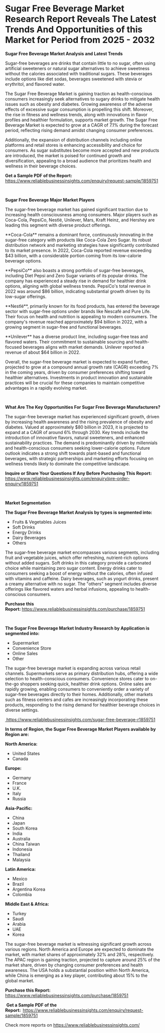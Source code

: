 <p><h1>Sugar Free Beverage Market Research Report Reveals The Latest Trends And Opportunities of this Market for Period from 2025 - 2032</h1></p><p><strong>Sugar Free Beverage Market Analysis and Latest Trends</strong></p>
<p><p>Sugar-free beverages are drinks that contain little to no sugar, often using artificial sweeteners or natural sugar alternatives to achieve sweetness without the calories associated with traditional sugars. These beverages include options like diet sodas, beverages sweetened with stevia or erythritol, and flavored water.</p><p>The Sugar Free Beverage Market is gaining traction as health-conscious consumers increasingly seek alternatives to sugary drinks to mitigate health issues such as obesity and diabetes. Growing awareness of the adverse effects of excessive sugar consumption is propelling this shift. Moreover, the rise in fitness and wellness trends, along with innovations in flavor profiles and healthier formulation, supports market growth. The Sugar Free Beverage Market is expected to grow at a CAGR of 7.1% during the forecast period, reflecting rising demand amidst changing consumer preferences.</p><p>Additionally, the expansion of distribution channels including online platforms and retail stores is enhancing accessibility and choice for consumers. As sugar substitutes become more accepted and new products are introduced, the market is poised for continued growth and diversification, appealing to a broad audience that prioritizes health and wellness in their beverage choices.</p></p>
<p><strong>Get a Sample PDF of the Report:&nbsp;</strong> <a href="https://www.reliablebusinessinsights.com/enquiry/request-sample/1859751?utm_campaign=2099&utm_medium=2&utm_source=Github&utm_content=ia&utm_term=14022025&utm_id=sugar-free-beverage">https://www.reliablebusinessinsights.com/enquiry/request-sample/1859751</a></p>
<p>&nbsp;</p>
<p><strong>Sugar Free Beverage Major Market Players</strong></p>
<p><p>The sugar-free beverage market has gained significant traction due to increasing health consciousness among consumers. Major players such as Coca-Cola, PepsiCo, Nestlé, Unilever, Mars, Kraft Heinz, and Hershey are leading this segment with diverse product offerings.</p><p>**Coca-Cola** remains a dominant force, continuously innovating in the sugar-free category with products like Coca-Cola Zero Sugar. Its robust distribution network and marketing strategies have significantly contributed to its market presence. In 2022, Coca-Cola reported revenue exceeding $43 billion, with a considerable portion coming from its low-calorie beverage options.</p><p>**PepsiCo** also boasts a strong portfolio of sugar-free beverages, including Diet Pepsi and Zero Sugar variants of its popular drinks. The company has experienced a steady rise in demand for healthier drink options, aligning with global wellness trends. PepsiCo's total revenue in 2022 was around $86 billion, indicating substantial growth driven by its low-sugar offerings.</p><p>**Nestlé**, primarily known for its food products, has entered the beverage sector with sugar-free options under brands like Nescafé and Pure Life. Their focus on health and nutrition is appealing to modern consumers. The company's revenue reached approximately $94 billion in 2022, with a growing segment in sugar-free and functional beverages.</p><p>**Unilever** has a diverse product line, including sugar-free teas and flavored waters. Their commitment to sustainable sourcing and health-focused beverages aligns with market demands. Unilever reported a revenue of about $64 billion in 2022.</p><p>Overall, the sugar-free beverage market is expected to expand further, projected to grow at a compound annual growth rate (CAGR) exceeding 7% in the coming years, driven by consumer preferences shifting toward healthier alternatives. Investments in product innovation and sustainable practices will be crucial for these companies to maintain competitive advantages in a rapidly evolving market.</p></p>
<p>&nbsp;</p>
<p><strong>What Are The Key Opportunities For Sugar Free Beverage Manufacturers?</strong></p>
<p><p>The sugar-free beverage market has experienced significant growth, driven by increasing health awareness and the rising prevalence of obesity and diabetes. Valued at approximately $80 billion in 2023, it is projected to expand at a CAGR of around 6% through 2030. Key trends include the introduction of innovative flavors, natural sweeteners, and enhanced sustainability practices. The demand is predominantly driven by millennials and health-conscious consumers seeking lower-calorie options. Future outlook indicates a strong shift towards plant-based and functional beverages, with strategic partnerships and marketing efforts focusing on wellness trends likely to dominate the competitive landscape.</p></p>
<p><strong>Inquire or Share Your Questions If Any Before Purchasing This Report:</strong> <a href="https://www.reliablebusinessinsights.com/enquiry/pre-order-enquiry/1859751?utm_campaign=2099&utm_medium=2&utm_source=Github&utm_content=ia&utm_term=14022025&utm_id=sugar-free-beverage">https://www.reliablebusinessinsights.com/enquiry/pre-order-enquiry/1859751</a></p>
<p>&nbsp;</p>
<p><strong>Market Segmentation</strong></p>
<p><strong>The Sugar Free Beverage Market Analysis by types is segmented into:</strong></p>
<p><ul><li>Fruits & Vegetables Juices</li><li>Soft Drinks</li><li>Energy Drinks</li><li>Dairy Beverages</li><li>Others</li></ul></p>
<p><p>The sugar-free beverage market encompasses various segments, including fruit and vegetable juices, which offer refreshing, nutrient-rich options without added sugars. Soft drinks in this category provide a carbonated choice while maintaining zero sugar content. Energy drinks cater to consumers seeking a boost of energy without the calories, often infused with vitamins and caffeine. Dairy beverages, such as yogurt drinks, present a creamy alternative with no sugar. The "others" segment includes diverse offerings like flavored waters and herbal infusions, appealing to health-conscious consumers.</p></p>
<p><strong>Purchase this Report:&nbsp;</strong><a href="https://www.reliablebusinessinsights.com/purchase/1859751?utm_campaign=2099&utm_medium=2&utm_source=Github&utm_content=ia&utm_term=14022025&utm_id=sugar-free-beverage">https://www.reliablebusinessinsights.com/purchase/1859751</a></p>
<p>&nbsp;</p>
<p><strong>The Sugar Free Beverage Market Industry Research by Application is segmented into:</strong></p>
<p><ul><li>Supermarket</li><li>Convenience Store</li><li>Online Sales</li><li>Other</li></ul></p>
<p><p>The sugar-free beverage market is expanding across various retail channels. Supermarkets serve as primary distribution hubs, offering a wide selection to health-conscious consumers. Convenience stores cater to on-the-go shoppers seeking quick, healthier drink options. Online sales are rapidly growing, enabling consumers to conveniently order a variety of sugar-free beverages directly to their homes. Additionally, other markets such as fitness centers and cafes are increasingly incorporating these products, responding to the rising demand for healthier beverage choices in diverse settings.</p></p>
<p><a href="https://www.reliablebusinessinsights.com/sugar-free-beverage-r1859751?utm_campaign=2099&utm_medium=2&utm_source=Github&utm_content=ia&utm_term=14022025&utm_id=sugar-free-beverage">&nbsp;https://www.reliablebusinessinsights.com/sugar-free-beverage-r1859751</a></p>
<p><strong>In terms of Region, the Sugar Free Beverage Market Players available by Region are:</strong></p>
<p>
    <p> <strong> North America: </strong>
        <ul>
            <li>United States</li>
            <li>Canada</li>
        </ul>
        </p> 
    <p> <strong> Europe: </strong>
        <ul>
            <li>Germany</li>
            <li>France</li>
            <li>U.K.</li>
            <li>Italy</li>
            <li>Russia</li>
        </ul>
        </p> 
    <p> <strong> Asia-Pacific: </strong>
        <ul>
            <li>China</li>
            <li>Japan</li>
            <li>South Korea</li>
            <li>India</li>
            <li>Australia</li>
            <li>China Taiwan</li>
            <li>Indonesia</li>
            <li>Thailand</li>
            <li>Malaysia</li>
        </ul>
        </p> 
    <p> <strong> Latin America: </strong>
        <ul>
            <li>Mexico</li>
            <li>Brazil</li>
            <li>Argentina Korea</li>
            <li>Colombia</li>
        </ul>
        </p> 
    <p> <strong> Middle East & Africa: </strong>
        <ul>
            <li>Turkey</li>
            <li>Saudi</li>
            <li>Arabia</li>
            <li>UAE</li>
            <li>Korea</li>
        </ul>
    </p>
    </p>
<p><p>The sugar-free beverage market is witnessing significant growth across various regions. North America and Europe are expected to dominate the market, with market shares of approximately 32% and 28%, respectively. The APAC region is gaining traction, projected to capture around 25% of the market share, driven by changing consumer preferences and health awareness. The USA holds a substantial position within North America, while China is emerging as a key player, contributing about 15% to the global market.</p></p>
<p><strong>Purchase this Report: </strong><a href="https://www.reliablebusinessinsights.com/purchase/1859751?utm_campaign=2099&utm_medium=2&utm_source=Github&utm_content=ia&utm_term=14022025&utm_id=sugar-free-beverage">https://www.reliablebusinessinsights.com/purchase/1859751</a></p>
<p>&nbsp;<strong>Get a Sample PDF of the Report:&nbsp;&nbsp;</strong><a href="https://www.reliablebusinessinsights.com/enquiry/request-sample/1859751?utm_campaign=2099&utm_medium=2&utm_source=Github&utm_content=ia&utm_term=14022025&utm_id=sugar-free-beverage">https://www.reliablebusinessinsights.com/enquiry/request-sample/1859751</a></p>
<p><strong></strong></p>
<p>Check more reports on <a href="https://www.reliablebusinessinsights.com/?utm_campaign=2099&utm_medium=2&utm_source=Github&utm_content=ia&utm_term=14022025&utm_id=sugar-free-beverage">https://www.reliablebusinessinsights.com/</a></p>